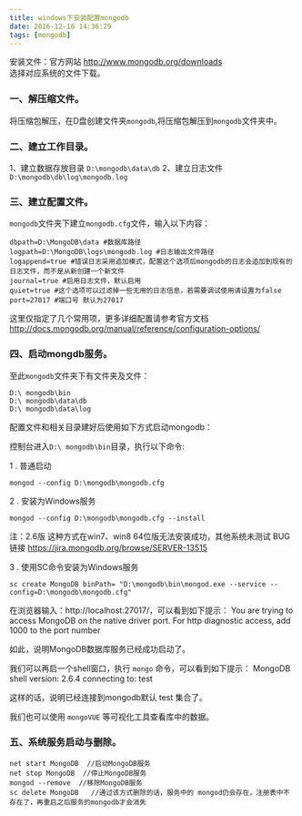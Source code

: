 ```yaml
---
title: windows下安装配置mongodb
date: 2016-12-16 14:36:29
tags: [mongodb]
---
```

安装文件：官方网站 http://www.mongodb.org/downloads  
选择对应系统的文件下载。

### 一、解压缩文件。
  将压缩包解压，在D盘创建文件夹`mongodb`,将压缩包解压到`mongodb`文件夹中。

### 二、建立工作目录。
  1、建立数据存放目录  `D:\mongodb\data\db`
  2、建立日志文件  `D:\mongodb\db\log\mongodb.log`
  
### 三、建立配置文件。
`mongodb`文件夹下建立`mongodb.cfg`文件，输入以下内容：

```language-git
dbpath=D:\MongoDB\data #数据库路径
logpath=D:\MongoDB\logs\mongodb.log #日志输出文件路径
logappend=true #错误日志采用追加模式，配置这个选项后mongodb的日志会追加到现有的日志文件，而不是从新创建一个新文件
journal=true #启用日志文件，默认启用
quiet=true #这个选项可以过滤掉一些无用的日志信息，若需要调试使用请设置为false
port=27017 #端口号 默认为27017
```
  
这里仅指定了几个常用项，更多详细配置请参考官方文档 http://docs.mongodb.org/manual/reference/configuration-options/
  
### 四、启动mongdb服务。
  
至此`mongodb`文件夹下有文件夹及文件：

```language-git
D:\ mongodb\bin
D:\ mongodb\data\db
D:\ mongodb\data\log
```

配置文件和相关目录建好后使用如下方式启动mongodb：

控制台进入`D:\ mongodb\bin`目录，执行以下命令:

1 . 普通启动 

```language-git
mongod --config D:\mongodb\mongodb.cfg
```

2 . 安装为Windows服务

```language-git
mongod --config D:\mongodb\mongodb.cfg --install
```

注：2.6版 这种方式在win7、win8 64位版无法安装成功，其他系统未测试
BUG链接 https://jira.mongodb.org/browse/SERVER-13515

3 . 使用SC命令安装为Windows服务

 ```language-git
sc create MongoDB binPath= "D:\mongodb\bin\mongod.exe --service --config=D:\mongodb\mongodb.cfg"
```

在浏览器输入：http://localhost:27017/，可以看到如下提示：
You are trying to access MongoDB on the native driver port. For http diagnostic access, add 1000 to the port number

如此，说明MongoDB数据库服务已经成功启动了。

我们可以再启一个shell窗口，执行 `mongo` 命令，可以看到如下提示：
MongoDB shell version: 2.6.4
connecting to: test

这样的话，说明已经连接到mongodb默认 test 集合了。

我们也可以使用 `mongoVUE` 等可视化工具查看库中的数据。

  
### 五、系统服务启动与删除。

```language-git
net start MongoDB  //启动MongoDB服务  
net stop MongoDB  //停止MongoDB服务   
mongod --remove  //移除MongoDB服务 
sc delete MongoDB   //通过该方式删除的话，服务中的 mongod仍会存在，注册表中不存在了，再重启之后服务的mongodb才会消失
```

